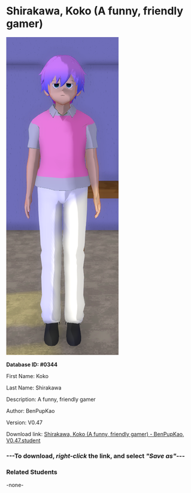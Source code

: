 # Shirakawa, Koko (A funny, friendly gamer)

<img src="Files/Shirakawa, Koko (A funny, friendly gamer).png" title="Shirakawa, Koko (A funny, friendly gamer) - BenPupKao, V0.47">

**Database ID: #0344**

First Name: Koko

Last Name: Shirakawa

Description: A funny, friendly gamer

Author: BenPupKao

Version: V0.47

Download link: <a href="https://raw.githubusercontent.com/Arbiter1223/Daigaku-Gurashi-Custom-Students/master/Students/Files/Shirakawa%2C%20Koko%20(A%20funny%2C%20friendly%20gamer)%20-%20BenPupKao%2C%20V0.47.student">Shirakawa, Koko (A funny, friendly gamer) - BenPupKao, V0.47.student</a>

### ---**To download, _right-click_ the link, and select _"Save as"_**---

### Related Students

-none-
